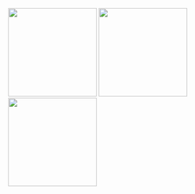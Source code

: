 <div>
  <img height="180em" src="https://github-readme-stats.vercel.app/api?username=FelipeRotermel&show_icons=true&theme=radical" />
  <img height="180em" src="https://github-readme-stats.vercel.app/api/top-langs/?username=FelipeRotermel&layout=compact&langs_count=7&theme=radical" />
  <img height="180em" src="https://steamuserimages-a.akamaihd.net/ugc/1749057631224170418/9CFF83AC64D215F2BABA04A27DAFD0FA4A0B532C/?imw=637&imh=358&ima=fit&impolicy=Letterbox&imcolor=%23000000&letterbox=true" />
</div>
